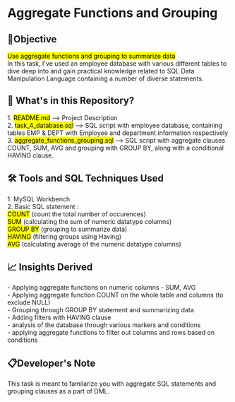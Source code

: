 <h1>Aggregate Functions and Grouping</h1>

<h2>📌Objective</h2>
<mark>Use aggregate functions and grouping to summarize data</mark><br>
In this task, I've used an employee database with various different tables to dive deep into and gain practical knowledge related to SQL Data Manipulation Language containing a number of diverse statements.


<h2> 📁 What's in this Repository? </h2>
1. <mark>README.md</mark> --> Project Description <br>
2. <mark>task_4_database.sql</mark> --> SQL script with employee database, containing tables EMP & DEPT with Employee and department information respectively<br>
3. <mark>aggregate_functions_grouping.sql</mark> --> SQL script with aggregate clauses COUNT, SUM, AVG and grouping with GROUP BY, along with a conditional HAVING clause.

<h2>🛠️ Tools and SQL Techniques Used</h2>
1. MySQL Workbench <br>
2. Basic SQL statement : <br>
      <mark>COUNT</mark> (count the total number of occurences)<br>
      <mark>SUM</mark> (calculating the sum of numeric datatype columns) <br>
     <mark>GROUP BY</mark> (grouping to summarize data) <br>
      <mark>HAVING</mark> (filtering groups using Having) <br>
      <mark>AVG</mark> (calculating average of the numeric datatype columns)<br>
      
<h2> 📈 Insights Derived </h2>
- Applying aggregate functions on numeric columns - SUM, AVG <br>
- Applying aggregate function COUNT on the whole table and columns (to exclude NULL)<br>
- Grouping through GROUP BY statement and summarizing data<br>
- Adding filters with HAVING clause <br>
- analysis of the database through various markers and conditions<br>
- applying aggregate functions to filter out columns and rows based on conditions 


<h2>📋Developer's Note</h2>
This task is meant to familarize you with aggregate SQL statements and grouping clauses as a part of DML. 

